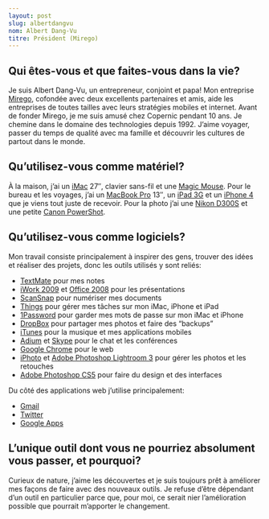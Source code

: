 ```yaml
---
layout: post
slug: albertdangvu
nom: Albert Dang-Vu
titre: Président (Mirego)
---
```


## Qui êtes-vous et que faites-vous dans la vie?

Je suis Albert Dang-Vu, un entrepreneur, conjoint et papa! Mon entreprise [Mirego](http://www.mirego.com), cofondée avec deux excellents partenaires et amis, aide les entreprises de toutes tailles avec leurs stratégies mobiles et internet. Avant de fonder Mirego, je me suis amusé chez Copernic pendant 10 ans. Je chemine dans le domaine des technologies depuis 1992. J’aime voyager, passer du temps de qualité avec ma famille et découvrir les cultures de partout dans le monde. 

## Qu’utilisez-vous comme matériel?

À la maison, j’ai un [iMac](http://www.apple.com/ca/imac/) 27″, clavier sans-fil et une [Magic Mouse](http://www.apple.com/ca/magicmouse/). Pour le bureau et les voyages, j’ai un [MacBook Pro](http://www.apple.com/ca/macbookpro) 13″, un [iPad 3G](http://www.apple.com/ca/ipad) et un [iPhone 4](http://www.apple.com/ca/iphone) que je viens tout juste de recevoir. Pour la photo j’ai une [Nikon D300S](http://www.nikonusa.com/Find-Your-Nikon/Product/Digital-SLR/25464/D300S.html) et une petite [Canon PowerShot](https://secure.wikimedia.org/wikipedia/en/wiki/Canon_PowerShot).

## Qu’utilisez-vous comme logiciels?

Mon travail consiste principalement à inspirer des gens, trouver des idées et réaliser des projets, donc les outils utilisés y sont reliés: 

  * [TextMate](http://www.macromates.com) pour mes notes
  * [iWork 2009](http://www.apple.com/ca/iwork/) et [Office 2008](http://www.microsoft.com/mac/) pour les présentations
  * [ScanSnap](http://scansnap.fujitsu.com/) pour numériser mes documents
  * [Things](http://www.culturedcode.com/things) pour gérer mes tâches sur mon iMac, iPhone et iPad
  * [1Password](http://agilewebsolutions.com/products/1Password) pour garder mes mots de passe sur mon iMac et iPhone
  * [DropBox](http://dropbox.com) pour partager mes photos et faire des “backups”
  * [iTunes](http://www.apple.com/ca/itunes) pour la musique et mes applications mobiles
  * [Adium](http://adium.im) et [Skype](http://www.skype.com) pour le chat et les conférences
  * [Google Chrome](http://www.google.ca/chrome) pour le web
  * [iPhoto](http://www.apple.com/ca/iphoto) et [Adobe Photoshop Lightroom 3](http://www.adobe.com/products/photoshoplightroom) pour gérer les photos et les retouches
  * [Adobe Photoshop CS5](http://www.adobe.com/products/photoshop/) pour faire du design et des interfaces

Du côté des applications web j’utilise principalement:

  * [Gmail](http://www.gmail.com)
  * [Twitter](http://twitter.com)
  * [Google Apps](http://www.google.ca/apps)

## L’unique outil dont vous ne pourriez absolument vous passer, et pourquoi?

Curieux de nature, j’aime les découvertes et je suis toujours prêt à améliorer mes façons de faire avec des nouveaux outils. Je refuse d’être dépendant d’un outil en particulier parce que, pour moi, ce serait nier l’amélioration possible que pourrait m’apporter le changement.
